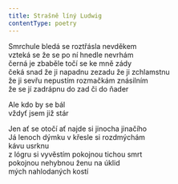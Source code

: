 ```yaml
---
title: Strašně líný Ludwig
contentType: poetry
---
```


<section>

Smrchule bledá se roztřásla nevděkem  
vzteká se že se po ní hnedle nevrhám  
černá je zbaběle točí se ke mně zády  
čeká snad že ji napadnu zezadu že ji zchlamstnu  
že ji sevřu nepustím rozmačkám znásilním  
že se jí zadrápnu do zad či do ňader

Ale kdo by se bál  
vždyť jsem již stár

Jen ať se otočí ať najde si jinocha jinačího  
Já lenoch dýmku v křesle si rozdmýchám  
kávu usrknu  
z lógru si vyvěstím pokojnou tichou smrt  
pokojnou nehybnou ženu na úklid  
mých nahlodaných kostí

</section>
